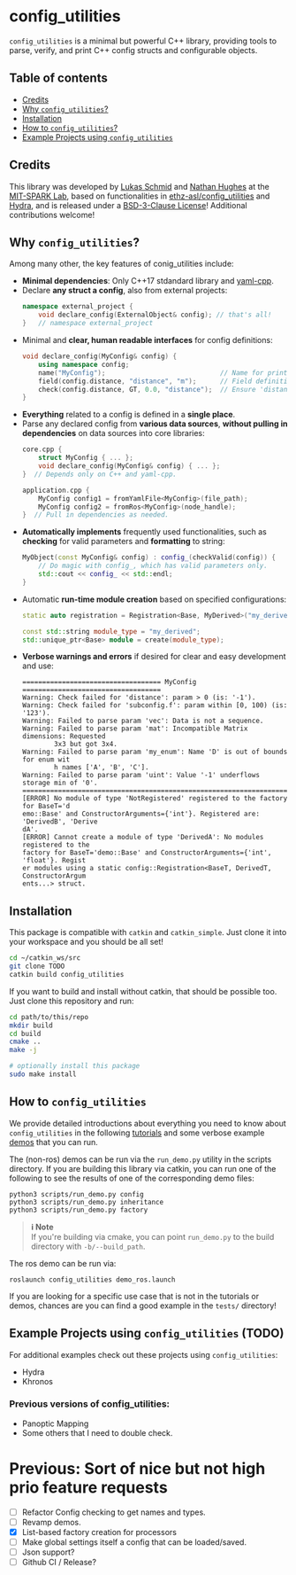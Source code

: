 # config_utilities
`config_utilities` is a minimal but powerful C++ library, providing tools to parse, verify, and print C++ config structs and configurable objects.

## Table of contents
- [Credits](#credits)
- [Why `config_utilities`?](#why-config_utilities)
- [Installation](#installation)
- [How to `config_utilities`?](#how-to-config_utilities)
- [Example Projects using `config_utilities`](#example-projects-using-config_utilities)

## Credits
This library was developed by [Lukas Schmid](https://schmluk.github.io/) and [Nathan Hughes](http://mit.edu/sparklab/people.html) at the [MIT-SPARK Lab](http://mit.edu/sparklab), based on functionalities in [ethz-asl/config_utilities](https://github.com/ethz-asl/config_utilities) and [Hydra](https://github.com/MIT-SPARK/Hydra), and is released under a [BSD-3-Clause License](LICENSE)! Additional contributions welcome!

## Why `config_utilities`?
Among many other, the key features of conig_utilities include:
- **Minimal dependencies**: Only C++17 stdandard library and [yaml-cpp](https://github.com/jbeder/yaml-cpp).
- Declare **any struct a config**, also from external projects:
    ```c++
    namespace external_project {
        void declare_config(ExternalObject& config); // that's all!
    }   // namespace external_project
    ```
- Minimal and **clear, human readable interfaces** for config definitions:
    ```c++
    void declare_config(MyConfig& config) {
        using namespace config;
        name("MyConfig");                             // Name for printing.
        field(config.distance, "distance", "m");      // Field definition.
        check(config.distance, GT, 0.0, "distance");  // Ensure 'distance > 0'.
    }
    ```
- **Everything** related to a config is defined in a **single place**.
- Parse any declared config from **various data sources**, **without pulling in dependencies** on data sources into core libraries:
    ```c++
    core.cpp {
        struct MyConfig { ... };
        void declare_config(MyConfig& config) { ... };
    }  // Depends only on C++ and yaml-cpp.

    application.cpp {
        MyConfig config1 = fromYamlFile<MyConfig>(file_path);
        MyConfig config2 = fromRos<MyConfig>(node_handle);
    }  // Pull in dependencies as needed.
    ```
- **Automatically implements** frequently used functionalities, such as **checking** for valid parameters and **formatting** to string:
    ```c++
    MyObject(const MyConfig& config) : config_(checkValid(config)) {
        // Do magic with config_, which has valid parameters only.
        std::cout << config_ << std::endl;
    }
    ```
- Automatic **run-time module creation** based on specified configurations:
    ```cpp
    static auto registration = Registration<Base, MyDerived>("my_derived");

    const std::string module_type = "my_derived";
    std::unique_ptr<Base> module = create(module_type);
    ```
- **Verbose warnings and errors** if desired for clear and easy development and use:
    ```
    =================================== MyConfig ===================================
    Warning: Check failed for 'distance': param > 0 (is: '-1').
    Warning: Check failed for 'subconfig.f': param within [0, 100) (is: '123').
    Warning: Failed to parse param 'vec': Data is not a sequence.
    Warning: Failed to parse param 'mat': Incompatible Matrix dimensions: Requested
            3x3 but got 3x4.
    Warning: Failed to parse param 'my_enum': Name 'D' is out of bounds for enum wit
            h names ['A', 'B', 'C'].
    Warning: Failed to parse param 'uint': Value '-1' underflows storage min of '0'.
    ================================================================================
    [ERROR] No module of type 'NotRegistered' registered to the factory for BaseT='d
    emo::Base' and ConstructorArguments={'int'}. Registered are: 'DerivedB', 'Derive
    dA'.
    [ERROR] Cannot create a module of type 'DerivedA': No modules registered to the
    factory for BaseT='demo::Base' and ConstructorArguments={'int', 'float'}. Regist
    er modules using a static config::Registration<BaseT, DerivedT, ConstructorArgum
    ents...> struct.
    ```

## Installation

This package is compatible with `catkin` and `catkin_simple`. Just clone it into your workspace and you should be all set!
```bash
cd ~/catkin_ws/src
git clone TODO
catkin build config_utilities
```

If you want to build and install without catkin, that should be possible too. Just clone this repository and run:
```bash
cd path/to/this/repo
mkdir build
cd build
cmake ..
make -j

# optionally install this package
sudo make install
```

## How to `config_utilities`
We provide detailed introductions about everything you need to know about `config_utilities` in the following [tutorials](config_utilities/docs/README.md#tutorials) and some verbose example [demos](config_utilities/docs/README.md#demos) that you can run.

The (non-ros) demos can be run via the `run_demo.py` utility in the scripts directory. If you are building this library via catkin, you can run one of the following to see the results of one of the corresponding demo files:
```
python3 scripts/run_demo.py config
python3 scripts/run_demo.py inheritance
python3 scripts/run_demo.py factory
```

> **ℹ️ Note**<br>
> If you're building via cmake, you can point `run_demo.py` to the build directory with `-b/--build_path`.

The ros demo can be run via:
```
roslaunch config_utilities demo_ros.launch
```

If you are looking for a specific use case that is not in the tutorials or demos, chances are you can find a good example in the `tests/` directory!

## Example Projects using `config_utilities` (TODO)

For additional examples check out these projects using `config_utilities`:
- Hydra
- Khronos

### Previous versions of config_utilities:
- Panoptic Mapping
- Some others that I need to double check.


# Previous: Sort of nice but not high prio feature requests
- [ ] Refactor Config checking to get names and types.
- [ ] Revamp demos.
- [x] List-based factory creation for processors
- [ ] Make global settings itself a config that can be loaded/saved.
- [ ] Json support?
- [ ] Github CI / Release?
